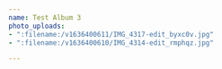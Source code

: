 ```yaml
---
name: Test Album 3
photo_uploads:
- ":filename:/v1636400611/IMG_4317-edit_byxc0v.jpg"
- ":filename:/v1636400610/IMG_4314-edit_rmphqz.jpg"

---
```

